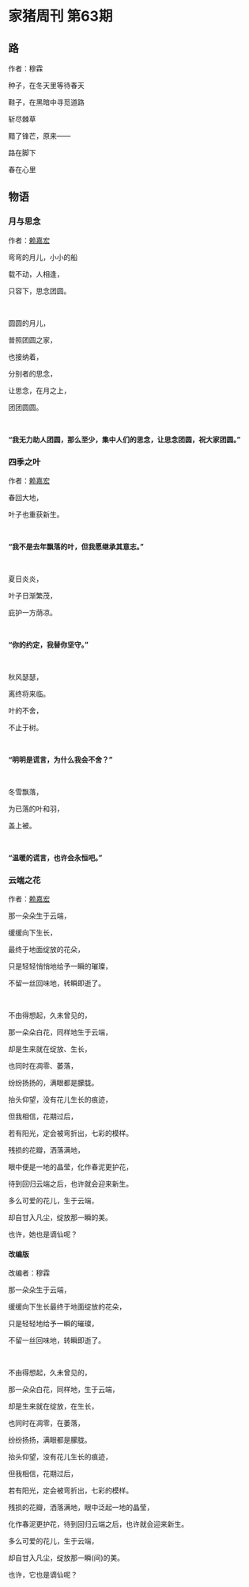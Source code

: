 # 家猪周刊 第63期

## 路

作者：穆霖

种子，在冬天里等待春天

鞋子，在黑暗中寻觅道路

斩尽棘草

黯了锋芒，原来——

路在脚下

春在心里

## 物语

### 月与思念

作者：[赖嘉宏](https://github.com/aso-ljh)

弯弯的月儿，小小的船  

载不动，人相逢，  

只容下，思念团圆。

<br>
  
圆圆的月儿，  

普照团圆之家，

也接纳着，  

分别者的思念，  

让思念，在月之上，  

团团圆圆。

<br>

**“我无力助人团圆，那么至少，集中人们的思念，让思念团圆，祝大家团圆。”**

### 四季之叶

作者：[赖嘉宏](https://github.com/aso-ljh)

春回大地，  

叶子也重获新生。

<br>
  
**“我不是去年飘落的叶，但我愿继承其意志。”**

<br>

夏日炎炎，  

叶子日渐繁茂，  

庇护一方荫凉。

<br>

**“你的约定，我替你坚守。”**

<br>

秋风瑟瑟，  

离终将来临。  

叶的不舍，  

不止于树。

<br>

**“明明是谎言，为什么我会不舍？”**

<br>

冬雪飘落，  

为已落的叶和羽，  

盖上被。

<br>
  
**“温暖的谎言，也许会永恒吧。”**

### 云端之花

作者：[赖嘉宏](https://github.com/aso-ljh)

那一朵朵生于云端，

缓缓向下生长，

最终于地面绽放的花朵，

只是轻轻悄悄地给予一瞬的璀璨，

不留一丝回味地，转瞬即逝了。

<br>

不由得想起，久未曾见的，

那一朵朵白花，同样地生于云端，

却是生来就在绽放、生长，

也同时在凋零、萎落，

纷纷扬扬的，满眼都是朦胧。

抬头仰望，没有花儿生长的痕迹，

但我相信，花期过后，

若有阳光，定会被弯折出，七彩的模样。

残损的花瓣，洒落满地，

眼中便是一地的晶莹，化作春泥更护花，

待到回归云端之后，也许就会迎来新生。

多么可爱的花儿，生于云端，

却自甘入凡尘，绽放那一瞬的美。

也许，她也是谪仙呢？

#### 改编版

改编者：穆霖

那一朵朵生于云端，

缓缓向下生长最终于地面绽放的花朵，

只是轻轻地给予一瞬的璀璨，

不留一丝回味地，转瞬即逝了。

<br>

不由得想起，久未曾见的，

那一朵朵白花，同样地，生于云端，

却是生来就在绽放，在生长，

也同时在凋零，在萎落，

纷纷扬扬，满眼都是朦胧。

抬头仰望，没有花儿生长的痕迹，

但我相信，花期过后，

若有阳光，定会被弯折出，七彩的模样。

残损的花瓣，洒落满地，眼中泛起一地的晶莹，

化作春泥更护花，待到回归云端之后，也许就会迎来新生。

多么可爱的花儿，生于云端，

却自甘入凡尘，绽放那一瞬(间)的美。

也许，它也是谪仙呢？
